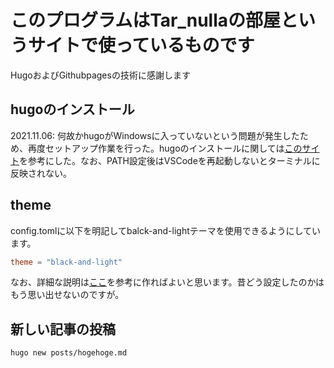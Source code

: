 # このプログラムはTar_nullaの部屋というサイトで使っているものです
HugoおよびGithubpagesの技術に感謝します

## hugoのインストール
2021.11.06: 何故かhugoがWindowsに入っていないという問題が発生したため、再度セットアップ作業を行った。hugoのインストールに関しては[このサイト](https://qiita.com/utibori1/items/46fde79958ec9202d6c4)を参考にした。なお、PATH設定後はVSCodeを再起動しないとターミナルに反映されない。

## theme
config.tomlに以下を明記してbalck-and-lightテーマを使用できるようにしています。
```toml
theme = "black-and-light"
```
なお、詳細な説明は[ここ](https://qiita.com/higebobo/items/e371ba0edaddd943e706)を参考に作ればよいと思います。昔どう設定したのかはもう思い出せないのですが。

## 新しい記事の投稿

```bash
hugo new posts/hogehoge.md
```
